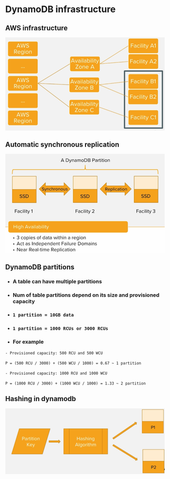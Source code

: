 # DynamoDB infrastructure

## AWS infrastructure
![](./media/dynamodb_infra.png)

## Automatic synchronous replication
![](./media/auto_sync_replication.png)

## DynamoDB partitions
- ### A table can have multiple partitions
- ### Num of table partitions depend on its size and provisioned capacity 
- ### `1 partition = 10GB data`
- ### `1 partition = 1000 RCUs or 3000 RCUs`
- ### For example 
```text
- Provisioned capacity: 500 RCU and 500 WCU

P = (500 RCU / 3000) + (500 WCU / 1000) = 0.67 ~ 1 partition

- Provisioned capacity: 1000 RCU and 1000 WCU

P = (1000 RCU / 3000) + (1000 WCU / 1000) = 1.33 ~ 2 partition
```

## Hashing in dynamodb
![](./media/hashing.png)